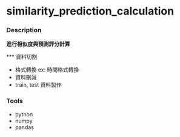 # similarity_prediction_calculation

### Description 

**進行相似度與預測評分計算**

*** 資料切割
* 格式轉換 ex: 時間格式轉換
* 資料刪減
* train, test 資料製作


### Tools
* python
* numpy
* pandas
 
  
